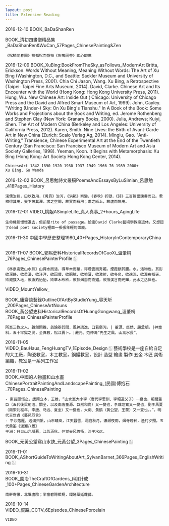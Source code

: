 ```yaml
---
layout: post
title: Extensive Reading
---
```

2016-12-10
BOOK_BaDaShanRen

BOOK_清初四畫僧精品集_BaDaShanRen&WuCan_57Pages_ChinesePainting&Zen
```以神取形，以意舍形，空蕩無邊，魚鳥空明；氣勢-》構圖-》筆墨-》空靈，圓潤，凝重；數年不對人作一語，意其得于靜悟者之深。禪宗，一切般若智，皆從自性而生。體認。微觀：極靜vs奔騰
《松柏同春圖》撫孤松而盤桓《魚鴨圖卷》即心即佛
```
 

2016-12-09
BOOK_XuBing:BookFromTheSky_asFollows_ModernArt
Britta, Erickson. Words Without Meaning, Meaning Without Words: The Art of Xu Bing (Washington, D.C., and Seattle: Sackler Museum and University of Washington Press, 2001).
 Chia Chi Jason, Wang. Xu Bing, a Retrospective (Taipei: Taipei Fine Arts Museum, 2014).
David, Clarke. Chinese Art and Its Encounter with the World (Hong Kong: Hong Kong University Press, 2011).
Hung, Wu. New Chinese Art: Inside Out ( Chicago: University of Chicago Press and the David and Alfred Smart Museum of Art, 1999).
John, Cayley. "Writing (Under-) Sky: On Xu Bing's Tianshu." In A Book of the Book: Some Works and Projections about the Book and Writing, ed. Jerome Rothenberg and Stephen Clay (New York: Granary Books, 2000).
Julia, Andrews; Kuiyi, Shen. The Art of Modern China (Berkeley and Los Angeles: University of California Press, 2012). 
Karen, Smith. Nine Lives: the Birth of Avant-Garde Art in New China (Zurich: Scalo Verlag Ag, 2014).
 Minglu, Gao. "Anti-Writing," Transience, Chinese Experimental Art at the End of the Twentieth Century (San Francisco: San Francisco Museum of Modern Art and Asia Society Galleries, 1998).
Yeeman, Koon. It Begins with Metamorphasis: Xu Bing (Hong Kong: Art Society Hong Kong Center, 2014).
```
ChineseArt 1842 1890 1920 1930 1937 1949 1966-76 1989 2000+
Xu Bing, Gu Wenda
```
2016-12-02
BOOK_呂思勉詩文叢稿PoemsAndEssaysByLuSimian_呂思勉_418Pages_History
```
漢儒治經，曰以致用，《禹貢》治河，《洪範》察變，《春秋》折獄，《詩》三百篇當諫書而已。君相得其用，天下披其澤。求之空間，故實而有用；求之紙上，故虛而無用。
```
2016-12-01
VIDEO_桃姐ASimpleLife_真人真事_2+hours_AgingLife
```
生命機能慢慢退去，但卻是rite of passage。恰逢David Clarke藝術學教授退休，又想起了dead poet society裡面一張張年輕的面龐。
```
2016-11-30
中國中學歷史整理1980_40+Pages_HistoryInContemporaryChina
```老子是“沒落的奴隸主階級”的思想，莊子更是。
```
2016-11-07
BOOK_郭熙史料HistoricalRecordsOfGuoXi_溫肇桐_76Pages_ChinesePainterProfile [🀢](http://www.geocities.jp/qsshc/guqingb/cpaint/cpaintlin1.html)
```
《林泉高致山水訓》山得水而活，得草木而華，得煙雲而秀媚。煙霞鎖其腰。水，活物也。其形欲深静，欲柔滑，欲汪洋，欲回環，欲肥膩，欲噴薄，欲激射，欲多泉，欲遠流，欲瀑布插天，欲濺撲入地，欲漁釣怡怡，欲草木欣欣，欲挟烟雲而秀媚，欲照溪谷而光輝，此水之活体也。
```

VIDEO_MountYellow_


BOOK_庸齋談藝錄OutlineOfArtByStudioYung_容天圻_200Pages_ChineseArtNouns  
BOOK_黃公望史料HistoricalRecordsOfHuangGongwang_溫肇桐_76Pages_ChinesePainterProfile  
```
所至三教之人，雜然問難，翁論辯其間，風神疏逸，口若懸河。| 董源、巨然、趙孟頫。|神童科，五十牢獄之災，全真教，松江賣卜。|嚴光、范仲淹“先生之風，山高水長”。
```

2016-11-05  
VIDEO_BauHaus_FengHuangTV_1Episode_Design [🀢](https://www.youtube.com/watch?v=rp_dVtmIHiY)
藝術學校是一座自給自足的大工廠，陶瓷教室，木工教室，鋼鐵教室，設計 造型 繪畫 製作 五金 木匠 美術 編織，教室是一系列工作室

2016-11-02  
BOOK_中國的人物畫和山水畫ChinesePortraitPaintingAndLandscapePainting_(民國)傅抱石_70Pages_ChinesePainting  
```
- 東晉顾恺之，唐阎立本，王维，“山水至大小李（唐代李思訓、李昭道父子）一變也，荊關董巨（五代後梁荊浩、關仝，以及南唐董源、巨然和尚）又一變也，李成范寬又一變也，劉李馬夏（南宋刘松年、李唐、马远、夏圭）又一變也，大痴、黄鹤（黄公望、王蒙）又一变也。。”。明代王世貞《藝苑厄言》 
- 平沙落雁，远浦归帆，山市晴岚，江天暮雪，洞庭秋月，潇湘夜雨，烟寺晚钟，渔村夕照。五代黄筌《潇湘八景》
平洲：只见山光凝暮，江影涵秋。但觉天风悠扬，沙平水远。
```
BOOK_元黃公望寫山水訣_元黃公望_3Pages_ChinesePainting [🀢](http://dwshy.suda.edu.cn/xianxianlilun/yuandaishuhualun/黄公望.htm#_edn19)


2016-11-01  
BOOK_AShortGuideToWritingAboutArt_SylvanBarnet_366Pages_EnglishWriting [🀢](https://macaulay.cuny.edu/eportfolios/2011klich902/files/2011/09/Barnet.pdf)

2016-10-31  
BOOK_園冶TheCraftOfGardens_(明)計成_100+Pages_ChineseGardenArchitecture
```
南軒寄傲，北牖虛陰；半窗碧隱蕉桐，環堵翠延蘿薜。
```

2016-10-14  
VIDEO_瓷路_CCTV_6Episodes_ChinesePorcelain

`VIDEO`


